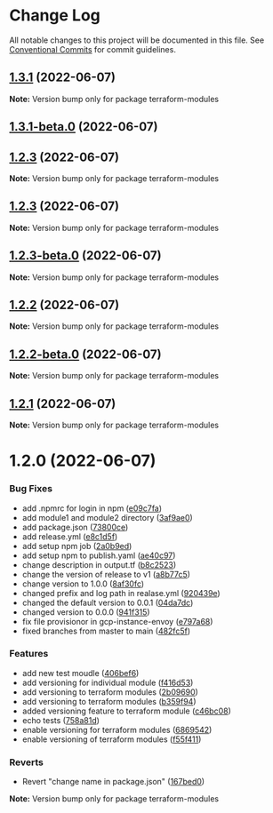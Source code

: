 # Change Log

All notable changes to this project will be documented in this file.
See [Conventional Commits](https://conventionalcommits.org) for commit guidelines.

## [1.3.1](https://github.com/gaussb-labs/tf-modules/compare/v1.3.1-beta.0...v1.3.1) (2022-06-07)

**Note:** Version bump only for package terraform-modules





## [1.3.1-beta.0](https://github.com/gaussb-labs/tf-modules/compare/v1.3.0...v1.3.1-beta.0) (2022-06-07)



## [1.2.3](https://github.com/gaussb-labs/tf-modules/compare/v1.2.3-beta.0...v1.2.3) (2022-06-07)

**Note:** Version bump only for package terraform-modules





## [1.2.3](https://github.com/gaussb-labs/tf-modules/compare/v1.2.3-beta.0...v1.2.3) (2022-06-07)

**Note:** Version bump only for package terraform-modules





## [1.2.3-beta.0](https://github.com/gaussb-labs/tf-modules/compare/v1.2.2...v1.2.3-beta.0) (2022-06-07)

**Note:** Version bump only for package terraform-modules





## [1.2.2](https://github.com/gaussb-labs/tf-modules/compare/v1.2.2-beta.0...v1.2.2) (2022-06-07)

**Note:** Version bump only for package terraform-modules





## [1.2.2-beta.0](https://github.com/gaussb-labs/tf-modules/compare/v1.2.1...v1.2.2-beta.0) (2022-06-07)

**Note:** Version bump only for package terraform-modules





## [1.2.1](https://github.com/gaussb-labs/tf-modules/compare/v1.2.0...v1.2.1) (2022-06-07)

**Note:** Version bump only for package terraform-modules





# 1.2.0 (2022-06-07)


### Bug Fixes

* add .npmrc for login in npm ([e09c7fa](https://github.com/gaussb-labs/tf-modules/commit/e09c7fa5cab9a3d4e631765155fdf6ff6de49d9c))
* add module1 and module2 directory ([3af9ae0](https://github.com/gaussb-labs/tf-modules/commit/3af9ae03c9e52a2b75cf93929f9ed9a66a01831b))
* add package.json ([73800ce](https://github.com/gaussb-labs/tf-modules/commit/73800cee0d2205d64762ebf72668deb3a6c58049))
* add release.yml ([e8c1d5f](https://github.com/gaussb-labs/tf-modules/commit/e8c1d5f7b00051ae66c3f37ca340361c3d9973d3))
* add setup npm job ([2a0b9ed](https://github.com/gaussb-labs/tf-modules/commit/2a0b9ed5721563e495fc324b0be1be38bfe7d820))
* add setup npm to publish.yaml ([ae40c97](https://github.com/gaussb-labs/tf-modules/commit/ae40c9771457f84e8fdbb5254753b2613a5ab7e6))
* change description in output.tf ([b8c2523](https://github.com/gaussb-labs/tf-modules/commit/b8c2523c8a9204f939fc9b182b013262ac46a28b))
* change the version of release to v1 ([a8b77c5](https://github.com/gaussb-labs/tf-modules/commit/a8b77c527dac5689083c525a0fe3a5914b6053bc))
* change version to 1.0.0 ([8af30fc](https://github.com/gaussb-labs/tf-modules/commit/8af30fc5b76d26411cefc94f26e4703b58bb31f7))
* changed prefix and log path in realase.yml ([920439e](https://github.com/gaussb-labs/tf-modules/commit/920439e9dbe50c67588cb6bd1d16bdabe2306143))
* changed the default version to 0.0.1 ([04da7dc](https://github.com/gaussb-labs/tf-modules/commit/04da7dce2e3d67608651cf1ac5e8ea6246f288ce))
* changed version to 0.0.0 ([941f315](https://github.com/gaussb-labs/tf-modules/commit/941f3152435a3377246ad80b6a9b9cc3345743b6))
* fix file provisionor in gcp-instance-envoy ([e797a68](https://github.com/gaussb-labs/tf-modules/commit/e797a684ada4e3c7814ff956751c79d7eb31b9fc))
* fixed branches from master to main ([482fc5f](https://github.com/gaussb-labs/tf-modules/commit/482fc5fc2e983b58bbc5fa5ae069f886a9f934af))


### Features

* add new test moudle ([406bef6](https://github.com/gaussb-labs/tf-modules/commit/406bef65bcefd0a568caa28560147b523485f278))
* add versioning for individual module ([f416d53](https://github.com/gaussb-labs/tf-modules/commit/f416d539d5975d7bb10dc8e48a53296fc5685008))
* add versioning to terraform modules ([2b09690](https://github.com/gaussb-labs/tf-modules/commit/2b0969003ebe43971b87cd5dbf331fef702e297e))
* add versioning to terraform modules ([b359f94](https://github.com/gaussb-labs/tf-modules/commit/b359f9493674f7e883f0607fb2c9cf80afd72f09))
* added versioning feature to terraform module ([c46bc08](https://github.com/gaussb-labs/tf-modules/commit/c46bc08d6324aabe5ea71f13495b3e7a7dff9f11))
* echo tests ([758a81d](https://github.com/gaussb-labs/tf-modules/commit/758a81d8f4735141ef5d745786fc5df9e44c9078))
* enable versioning for terraform modules ([6869542](https://github.com/gaussb-labs/tf-modules/commit/6869542113f25e9952e1465cef9a85c69398ce89))
* enable versioning of terraform modules ([f55f411](https://github.com/gaussb-labs/tf-modules/commit/f55f4119f65c6cd86cfde77d7572788a15b98e8b))


### Reverts

* Revert "change name in package.json" ([167bed0](https://github.com/gaussb-labs/tf-modules/commit/167bed0facf7d922980d308dc8bca3ee17777755))







**Note:** Version bump only for package terraform-modules

